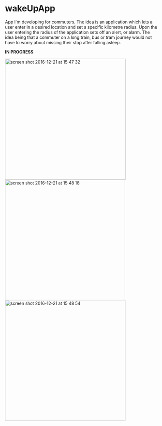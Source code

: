 # wakeUpApp
App I'm developing for commuters. The idea is an application which lets a user enter in a desired location and set a specific kilometre radius. Upon the user entering the radius of the application sets off an alert, or alarm. The idea being that a commuter on a long train, bus or tram journey would not have to worry about missing their stop after falling asleep. 

**IN PROGRESS**


<img width="399" alt="screen shot 2016-12-21 at 15 47 32" src="https://cloud.githubusercontent.com/assets/17220329/21395749/9ba9109c-c795-11e6-83a5-56611ceda688.png">
<img width="397" alt="screen shot 2016-12-21 at 15 48 18" src="https://cloud.githubusercontent.com/assets/17220329/21395754/9e4d94d0-c795-11e6-86a8-bb1aba284f1e.png">
<img width="398" alt="screen shot 2016-12-21 at 15 48 54" src="https://cloud.githubusercontent.com/assets/17220329/21395755/a08be080-c795-11e6-8f3a-e39dbf85c09e.png">



